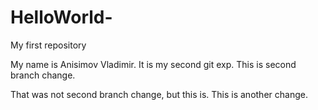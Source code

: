 # HelloWorld-
My first repository

My name is Anisimov Vladimir. It is my second git exp. 
This is second branch change.

That was not second branch change, but this is.
This is another change.
